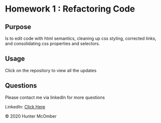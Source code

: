 # Homework 1 : Refactoring Code

## Purpose
Is to edit code with html semantics, cleaning up css styling, corrected links, and consolidating css properties and selectors.




## Usage
Click on the repository to view all the updates

## Questions
Please contact me via linkedIn for more questions

LinkedIn: [Click Here](https://www.linkedin.com/in/hunter-mcomber-01a429155/)

© 2020 Hunter McOmber
